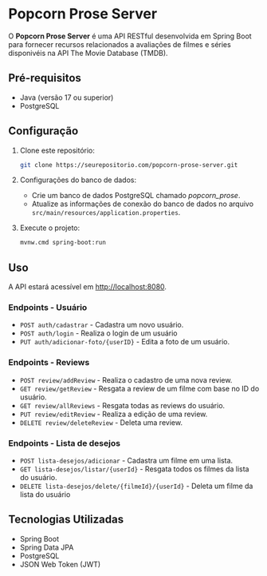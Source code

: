 # Popcorn Prose Server

O **Popcorn Prose Server** é uma API RESTful desenvolvida em Spring Boot para fornecer recursos relacionados a avaliações de filmes e séries disponivéis na API The Movie Database (TMDB).

## Pré-requisitos
- Java (versão 17 ou superior)
- PostgreSQL

## Configuração
1. Clone este repositório:

    ```bash
    git clone https://seurepositorio.com/popcorn-prose-server.git
    ```

2. Configurações do banco de dados:
   - Crie um banco de dados PostgreSQL chamado *popcorn_prose*.
   - Atualize as informações de conexão do banco de dados no arquivo `src/main/resources/application.properties`.

3. Execute o projeto:

    ```bash
    mvnw.cmd spring-boot:run
    ```

## Uso
A API estará acessível em [http://localhost:8080](http://localhost:8080).

### Endpoints - Usuário
-  `POST auth/cadastrar` - Cadastra um novo usuário.
-  `POST auth/login` - Realiza o login de um usuário
-  `PUT auth/adicionar-foto/{userID}` - Edita a foto de um usuário.

### Endpoints - Reviews
- `POST review/addReview` - Realiza o cadastro de uma nova review.
- `GET review/getReview` - Resgata a review de um filme com base no ID do usuário.
- `GET review/allReviews` - Resgata todas as reviews do usuário.
- `PUT review/editReview` - Realiza a edição de uma review.
- `DELETE review/deleteReview` - Deleta uma review.

### Endpoints - Lista de desejos
- `POST lista-desejos/adicionar` - Cadastra um filme em uma lista.
- `GET lista-desejos/listar/{userId}` - Resgata todos os filmes da lista do usuário.
- `DELETE lista-desejos/delete/{filmeId}/{userId}` - Deleta um filme da lista do usuário


## Tecnologias Utilizadas
- Spring Boot
- Spring Data JPA
- PostgreSQL
- JSON Web Token (JWT)
